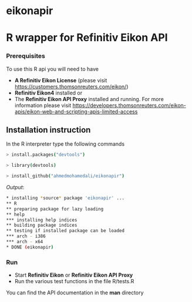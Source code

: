 # eikonapir
# R wrapper for Refinitiv Eikon API 


### Prerequisites
To use this R api you will need to have  <br />
- **A Refinitiv Eikon License** (please visit https://customers.thomsonreuters.com/eikon/) <br />
- **Refinitiv Eikon4** installed 
or
- The **Refinitiv Eikon API Proxy** installed and running. For more information please visit https://developers.thomsonreuters.com/eikon-apis/eikon-web-and-scripting-apis-limited-access 

## Installation instruction
In the R interpreter type the following commands
```bash
> install.packages("devtools")
```
```bash
> library(devtools)
```
```bash
> install_github("ahmedmohamedali/eikonapir")
```

*Output*:
```bash
* installing *source* package 'eikonapir' ...
** R
** preparing package for lazy loading
** help
*** installing help indices
** building package indices
** testing if installed package can be loaded
*** arch - i386
*** arch - x64
* DONE (eikonapir)
```
### Run
- Start **Refinitiv Eikon** or **Refinitiv Eikon API Proxy**
- Run the various test functions in the file R/tests.R 

You can find the API documentation in the **man** directory 


